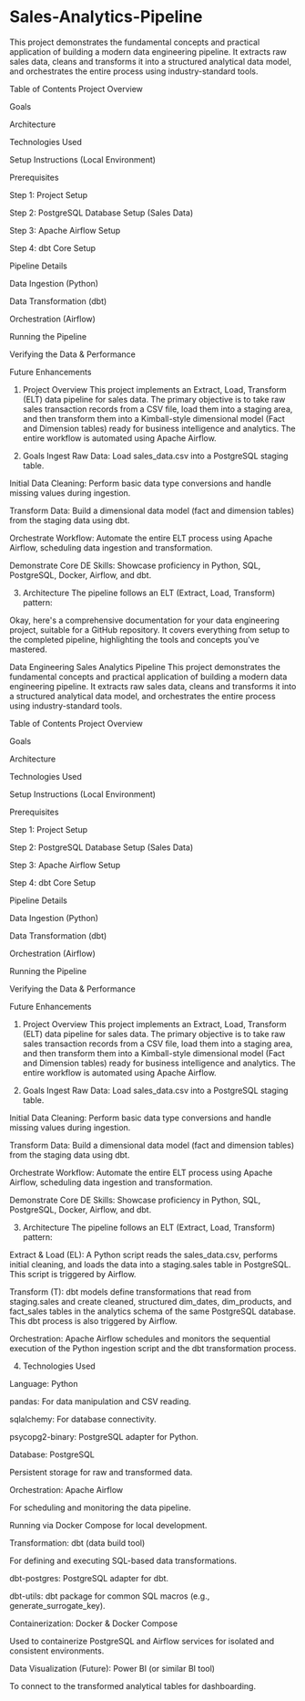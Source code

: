 # Sales-Analytics-Pipeline

This project demonstrates the fundamental concepts and practical application of building a modern data engineering pipeline. It extracts raw sales data, cleans and transforms it into a structured analytical data model, and orchestrates the entire process using industry-standard tools.

Table of Contents
Project Overview

Goals

Architecture

Technologies Used

Setup Instructions (Local Environment)

Prerequisites

Step 1: Project Setup

Step 2: PostgreSQL Database Setup (Sales Data)

Step 3: Apache Airflow Setup

Step 4: dbt Core Setup

Pipeline Details

Data Ingestion (Python)

Data Transformation (dbt)

Orchestration (Airflow)

Running the Pipeline

Verifying the Data & Performance

Future Enhancements

1. Project Overview
This project implements an Extract, Load, Transform (ELT) data pipeline for sales data. The primary objective is to take raw sales transaction records from a CSV file, load them into a staging area, and then transform them into a Kimball-style dimensional model (Fact and Dimension tables) ready for business intelligence and analytics. The entire workflow is automated using Apache Airflow.

2. Goals
Ingest Raw Data: Load sales_data.csv into a PostgreSQL staging table.

Initial Data Cleaning: Perform basic data type conversions and handle missing values during ingestion.

Transform Data: Build a dimensional data model (fact and dimension tables) from the staging data using dbt.

Orchestrate Workflow: Automate the entire ELT process using Apache Airflow, scheduling data ingestion and transformation.

Demonstrate Core DE Skills: Showcase proficiency in Python, SQL, PostgreSQL, Docker, Airflow, and dbt.

3. Architecture
The pipeline follows an ELT (Extract, Load, Transform) pattern:

Okay, here's a comprehensive documentation for your data engineering project, suitable for a GitHub repository. It covers everything from setup to the completed pipeline, highlighting the tools and concepts you've mastered.

Data Engineering Sales Analytics Pipeline
This project demonstrates the fundamental concepts and practical application of building a modern data engineering pipeline. It extracts raw sales data, cleans and transforms it into a structured analytical data model, and orchestrates the entire process using industry-standard tools.

Table of Contents
Project Overview

Goals

Architecture

Technologies Used

Setup Instructions (Local Environment)

Prerequisites

Step 1: Project Setup

Step 2: PostgreSQL Database Setup (Sales Data)

Step 3: Apache Airflow Setup

Step 4: dbt Core Setup

Pipeline Details

Data Ingestion (Python)

Data Transformation (dbt)

Orchestration (Airflow)

Running the Pipeline

Verifying the Data & Performance

Future Enhancements

1. Project Overview
This project implements an Extract, Load, Transform (ELT) data pipeline for sales data. The primary objective is to take raw sales transaction records from a CSV file, load them into a staging area, and then transform them into a Kimball-style dimensional model (Fact and Dimension tables) ready for business intelligence and analytics. The entire workflow is automated using Apache Airflow.

2. Goals
Ingest Raw Data: Load sales_data.csv into a PostgreSQL staging table.

Initial Data Cleaning: Perform basic data type conversions and handle missing values during ingestion.

Transform Data: Build a dimensional data model (fact and dimension tables) from the staging data using dbt.

Orchestrate Workflow: Automate the entire ELT process using Apache Airflow, scheduling data ingestion and transformation.

Demonstrate Core DE Skills: Showcase proficiency in Python, SQL, PostgreSQL, Docker, Airflow, and dbt.

3. Architecture
The pipeline follows an ELT (Extract, Load, Transform) pattern:

Extract & Load (EL): A Python script reads the sales_data.csv, performs initial cleaning, and loads the data into a staging.sales table in PostgreSQL. This script is triggered by Airflow.

Transform (T): dbt models define transformations that read from staging.sales and create cleaned, structured dim_dates, dim_products, and fact_sales tables in the analytics schema of the same PostgreSQL database. This dbt process is also triggered by Airflow.

Orchestration: Apache Airflow schedules and monitors the sequential execution of the Python ingestion script and the dbt transformation process.

4. Technologies Used

Language: Python 

pandas: For data manipulation and CSV reading.

sqlalchemy: For database connectivity.

psycopg2-binary: PostgreSQL adapter for Python.


Database: PostgreSQL 

Persistent storage for raw and transformed data.


Orchestration: Apache Airflow 

For scheduling and monitoring the data pipeline.

Running via Docker Compose for local development.


Transformation: dbt (data build tool) 

For defining and executing SQL-based data transformations.

dbt-postgres: PostgreSQL adapter for dbt.

dbt-utils: dbt package for common SQL macros (e.g., generate_surrogate_key).

Containerization: Docker & Docker Compose

Used to containerize PostgreSQL and Airflow services for isolated and consistent environments.

Data Visualization (Future): Power BI (or similar BI tool)

To connect to the transformed analytical tables for dashboarding.



